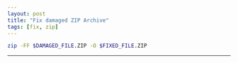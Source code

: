 ```yaml
---
layout: post
title: "Fix damaged ZIP Archive"
tags: [fix, zip]
---
```


```bash
zip -FF $DAMAGED_FILE.ZIP -O $FIXED_FILE.ZIP
```

---
